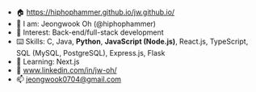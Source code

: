 - 🏠 https://hiphophammer.github.io/jw.github.io/
- 👋 I am:      Jeongwook Oh (@hiphophammer)
- 👀 Interest:  Back-end/full-stack development
- ⌨️ Skills:    C, Java, **Python**, **JavaScript (Node.js)**, React.js, TypeScript, SQL (MySQL, PostgreSQL), Express.js, Flask
- 🌱 Learning:  Next.js
- 👥 www.linkedin.com/in/jw-oh/
- 📫 jeongwook0704@gmail.com

<!---
hiphophammer/hiphophammer is a ✨ special ✨ repository because its `README.md` (this file) appears on your GitHub profile.
You can click the Preview link to take a look at your changes.
--->
